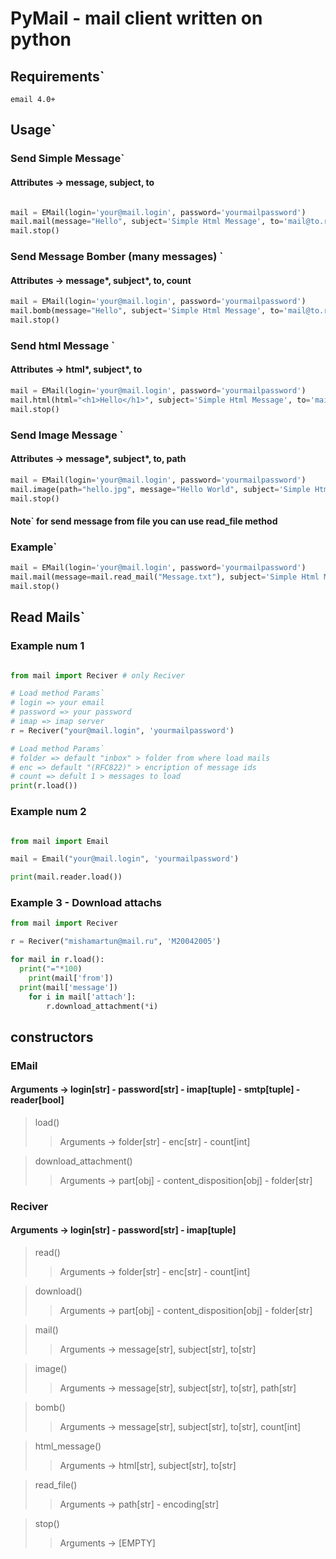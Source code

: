 # PyMail - mail client written on python

## Requirements\`
```
email 4.0+
```

## Usage\`

### Send Simple Message\`
#### Attributes -> message, subject, to
```python

mail = EMail(login='your@mail.login', password='yourmailpassword')
mail.mail(message="Hello", subject='Simple Html Message', to='mail@to.recive')
mail.stop()

```

### Send Message Bomber (many messages) \`
#### Attributes -> message*, subject*, to, count
```python
mail = EMail(login='your@mail.login', password='yourmailpassword')
mail.bomb(message="Hello", subject='Simple Html Message', to='mail@to.recive', count=10) # count message recive the client
mail.stop()
```

### Send html Message \`
#### Attributes -> html*, subject*, to
```python
mail = EMail(login='your@mail.login', password='yourmailpassword')
mail.html(html="<h1>Hello</h1>", subject='Simple Html Message', to='mail@to.recive')
mail.stop()
```

### Send Image Message \`
#### Attributes -> message*, subject*, to, path
```python
mail = EMail(login='your@mail.login', password='yourmailpassword')
mail.image(path="hello.jpg", message="Hello World", subject='Simple Html Message', to='mail@to.recive')
mail.stop()
```

#### Note\` for send message from file you can use read_file method
### Example`
```python
mail = EMail(login='your@mail.login', password='yourmailpassword')
mail.mail(message=mail.read_mail("Message.txt"), subject='Simple Html Message', to='mail@to.recive')
mail.stop()
```

## Read Mails\`

### Example num 1

```python

from mail import Reciver # only Reciver

# Load method Params`
# login => your email
# password => your password
# imap => imap server
r = Reciver("your@mail.login", 'yourmailpassword')

# Load method Params`
# folder => default "inbox" > folder from where load mails
# enc => default "(RFC822)" > encription of message ids
# count => defult 1 > messages to load
print(r.load())

```

### Example num 2

```python

from mail import Email

mail = Email("your@mail.login", 'yourmailpassword')

print(mail.reader.load())

```
### Example 3 - Download attachs
```python
from mail import Reciver

r = Reciver("mishamartun@mail.ru", 'M20042005')

for mail in r.load():
  print("="*100)
	print(mail['from'])
  print(mail['message'])
	for i in mail['attach']:
		r.download_attachment(*i)
```


## constructors

### EMail
#### Arguments -> login[str] -  password[str] - imap[tuple] - smtp[tuple] - reader[bool]

> load()
>> Arguments -> folder[str] - enc[str] - count[int]

> download_attachment()
>> Arguments -> part[obj] - content_disposition[obj] - folder[str]

### Reciver
#### Arguments -> login[str] -  password[str] - imap[tuple]

> read()
>> Arguments -> folder[str] - enc[str] - count[int]

> download()
>> Arguments -> part[obj] - content_disposition[obj] - folder[str]

> mail()
>> Arguments -> message[str], subject[str], to[str]

> image()
>> Arguments -> message[str], subject[str], to[str], path[str]

> bomb()
>> Arguments -> message[str], subject[str], to[str], count[int]

> html_message()
>> Arguments -> html[str], subject[str], to[str]

> read_file()
>> Arguments -> path[str] - encoding[str]

> stop()
>> Arguments -> [EMPTY]

